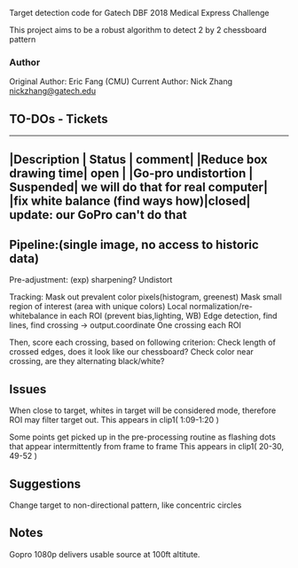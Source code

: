 Target detection code for Gatech DBF 2018 Medical Express Challenge

This project aims to be a robust algorithm to detect 2 by 2 chessboard pattern
### Author
Original Author: Eric Fang (CMU)
Current Author: Nick Zhang nickzhang@gatech.edu

## TO-DOs - Tickets

---
|Description    | Status    | comment|
|Reduce box drawing time| open |
|Go-pro undistortion | Suspended| we will do that for real computer|
|fix white balance (find ways how)|closed| update: our GoPro can't do that
---

## Pipeline:(single image, no access to historic data)
Pre-adjustment:
(exp) sharpening?
Undistort

Tracking:
Mask out prevalent color pixels(histogram, greenest)
Mask small region of interest (area with unique colors)
Local normalization/re-whitebalance in each ROI (prevent bias,lighting, WB)
Edge detection, find lines, find crossing -> output.coordinate
One crossing each ROI

Then, score each crossing, based on following criterion:
Check length of crossed edges, does it look like our chessboard?
Check color near crossing, are they alternating black/white?

## Issues
When close to target, whites in target will be considered mode, therefore ROI may filter target out.
This appears in clip1( 1:09-1:20 )

Some points get picked up in the pre-processing routine as flashing dots that appear intermittently from frame to frame
This appears in clip1( 20-30, 49-52 )

## Suggestions
Change target to non-directional pattern, like concentric circles

## Notes
Gopro 1080p delivers usable source at 100ft altitute. 
